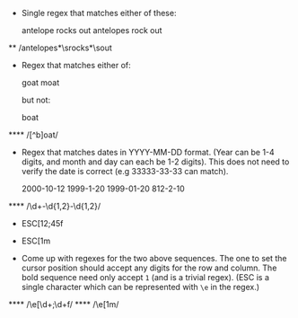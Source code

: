 * Single regex that matches either of these:

    antelope rocks out
    antelopes rock out

** /antelopes*\srocks*\sout

* Regex that matches either of:

    goat
    moat

    but not:

    boat

**** /[^b]oat/

* Regex that matches dates in YYYY-MM-DD format. (Year can be 1-4 digits, and
    month and day can each be 1-2 digits). This does not need to verify the date
    is correct (e.g 33333-33-33 can match).

    2000-10-12
    1999-1-20
    1999-01-20
    812-2-10

**** /\d+-\d{1,2}-\d{1,2}/

* ESC[12;45f
* ESC[1m

* Come up with regexes for the two above sequences. The one to set the 
    cursor position should accept any digits for the row and column. The
    bold sequence need only accept `1` (and is a trivial regex). (ESC is
    a single character which can be represented with `\e` in the regex.)

**** /\e\[\d+\;\d+f/
**** /\e\[1m/